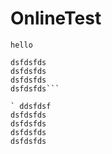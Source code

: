 # OnlineTest

`hello `

``` ddsfdsf
dsfdsfds
dsfdsfds
dsfdsfds
dsfdsfds```

` ddsfdsf
dsfdsfds
dsfdsfds
dsfdsfds
dsfdsfds
